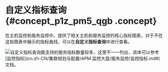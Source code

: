 # 自定义指标查询 {#concept_p1z_pm5_qgb .concept}

在主机监控和服务监控中，提供了相关主机和服务监控的核心指标图表，对于不在这些图表中展示的指标曲线，可以在**自定义指标查询**中进行查看。

![](http://static-aliyun-doc.oss-cn-hangzhou.aliyuncs.com/assets/img/123502/155255107538700_zh-CN.png)自定义指标查询能支持的服务指标数量较多，这里不一一列出，具体可以参考[监控指标](cn.zh-CN/集群规划与配置/APM 监控大盘/服务监控/监控指标.md#)文档。

